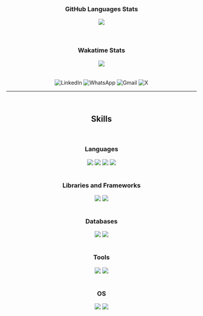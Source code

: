 <h3 align="center">GitHub Languages Stats</h3>
<div align="center">
  <img src="https://github-readme-stats-git-masterrstaa-rickstaa.vercel.app/api/top-langs/?username=diogow1&layout=compact&theme=github_dark&langs_count=6&hide_title=true&border_radius=25&title_color=FFFFFF&text__color=FFFFFF&hide_border=true" />
</div>

<br>
<br>

<h3 align="center">Wakatime Stats</h3>
<div align="center">
  <img src="https://github-readme-stats.vercel.app/api/wakatime?username=diogowww&layout=compact&langs_count=12&hide_title=true&theme=github_dark&title_color=FFFFFF&border_radius=25&border_color=30A3DC&hide_border=true"/>
</div>

<br>
<br>

<div align="center">
  <a href="https://www.linkedin.com/in/diogobesel/" style="text-decoration: none !important; color: inherit;">
    <img src="https://img.shields.io/badge/LinkedIn-0077B5?style=for-the-badge&logo=linkedin&logoColor=white" alt="LinkedIn" />
  </a>
  <a href="https://wa.me/554899256983" style="text-decoration: none !important; color: inherit;">
    <img src="https://img.shields.io/badge/WhatsApp-25D366?style=for-the-badge&logo=whatsapp&logoColor=white" alt="WhatsApp" />
  </a>
  <a href="mailto:diogobeselctt@gmail.com" style="text-decoration: none !important; color: inherit;">
    <img src="https://img.shields.io/badge/Gmail-333333?style=for-the-badge&logo=gmail&logoColor=red" alt="Gmail" />
  </a>
  <a href="https://x.com/diogowdev" style="text-decoration: none !important; color: inherit;">
    <img src="https://img.shields.io/badge/X-000?style=for-the-badge&logo=x" alt="X" />
  </a>
</div>


<hr>
<br>
<h2 align="center">Skills</h2>
<br>
<h3 align="center">Languages</h3>
<div align="center">
  <img src="https://img.shields.io/badge/C%23-239120?style=for-the-badge&logo=c-sharp&logoColor=white" />
  <img src="https://img.shields.io/badge/java-%23ED8B00.svg?style=for-the-badge&logo=openjdk&logoColor=white" />
  <img src="https://img.shields.io/badge/PHP-777BB4?style=for-the-badge&logo=php&logoColor=white" />
  <img src="https://img.shields.io/badge/JavaScript-F7DF1E?style=for-the-badge&logo=javascript&logoColor=black" />
</div>
<br>
<h3 align="center">Libraries and Frameworks</h3>
<div align="center">
  <img src="https://img.shields.io/badge/spring-%236DB33F.svg?style=for-the-badge&logo=spring&logoColor=white" />
  <img src="https://img.shields.io/badge/.NET-5C2D91?style=for-the-badge&logo=.net&logoColor=white" />
  <!--<img src="https://img.shields.io/badge/React-20232A?style=for-the-badge&logo=react&logoColor=61DAFB" />!-->
</div>
<br>
<h3 align="center">Databases</h3>
<div align="center">
  <img src="https://img.shields.io/badge/MySQL-00000F?style=for-the-badge&logo=mysql&logoColor=white" />
  <img src="https://img.shields.io/badge/PostgreSQL-000?style=for-the-badge&logo=postgresql" />
  <!--
  <img src="https://img.shields.io/badge/SQLite-000?style=for-the-badge&logo=sqlite&logoColor=07405E" />
  <img src="https://img.shields.io/badge/MongoDB-%234ea94b.svg?style=for-the-badge&logo=mongodb&logoColor=white" />!-->
</div>
<br>
<!--
<h3 align="center">Cloud Computing Service</h3>
<div align="center">
  <img src="https://img.shields.io/badge/Azure-blue?style=for-the-badge&logo=microsoft%20azure&logoColor=blue&labelColor=FFFFFF&link=https%3A%2F%2Fimages.app.goo.gl%2FK7PN1jYJd57x4q7A8" />
  <img src="https://img.shields.io/badge/AWS-000.svg?style=for-the-badge&logo=amazon-aws&logoColor=white" />
</div>
<br>
!-->
<h3 align="center">Tools</h3>
<div align="center">
  <img src="https://img.shields.io/badge/GIT-E44C30?style=for-the-badge&logo=git&logoColor=white" />
  <img src="https://img.shields.io/badge/Postman-FF6C37.svg?style=for-the-badge&logo=Postman&logoColor=white" />
</div>
<br>
<h3 align="center">OS</h3>
<div align="center">
  <img src="https://img.shields.io/badge/Windows-000?style=for-the-badge&logo=windows&logoColor=2CA5E0" />
  <img src="https://img.shields.io/badge/Ubuntu-35495E?style=for-the-badge&logo=ubuntu&logoColor=2CA5E0" />
</div>
<br>

<!--badges: https://github.com/digitalinnovationone/dio-lab-open-source/blob/main/utils/badges/badges.md !-->
